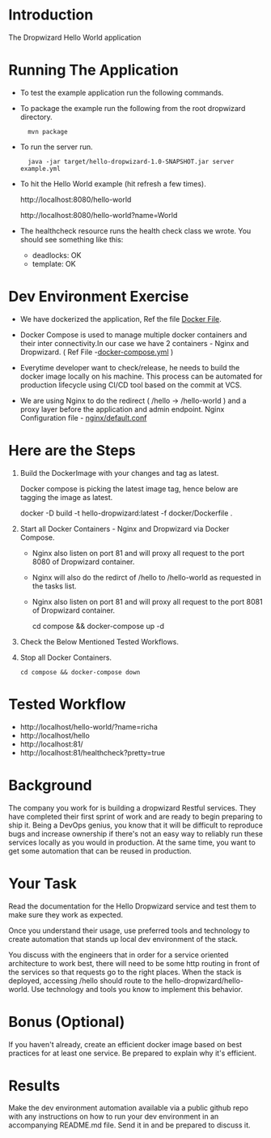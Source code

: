 # Introduction

The Dropwizard Hello World application

# Running The Application

* To test the example application run the following commands.

* To package the example run the following from the root dropwizard directory.

        mvn package

* To run the server run.

        java -jar target/hello-dropwizard-1.0-SNAPSHOT.jar server example.yml

* To hit the Hello World example (hit refresh a few times).

	http://localhost:8080/hello-world

	http://localhost:8080/hello-world?name=World

* The healthcheck resource runs the health check class we wrote. You should see something like this:

  * deadlocks: OK
  * template: OK

# Dev Environment Exercise 

* We have dockerized the application, Ref the file [Docker File](https://github.com/richavij13/hello-dropwizard/edit/master/README.md).

* Docker Compose is used to manage multiple docker containers and their inter connectivity.In our case we have 2 containers - Nginx and   Dropwizard. ( Ref File -[docker-compose.yml](https://github.com/richavij13/hello-dropwizard/blob/master/Compose/docker-compose.yml) )

* Everytime developer want to check/release, he needs to build the docker image locally on his machine. This process can be automated     for production lifecycle using CI/CD tool based on the commit at VCS.

* We are using Nginx to do the redirect ( /hello -> /hello-world ) and a proxy layer before the application and admin endpoint. Nginx     Configuration file - [nginx/default.conf](https://github.com/richavij13/hello-dropwizard/blob/master/Compose/docker-compose.yml)

 # Here are the Steps

1. Build the DockerImage with your changes and tag as latest.

   Docker compose is picking the latest image tag, hence below are tagging the image as latest.

   docker -D build -t hello-dropwizard:latest -f docker/Dockerfile .

2. Start all Docker Containers - Nginx and Dropwizard via Docker Compose.

   * Nginx also listen on port 81 and will proxy all request to the port 8080 of Dropwizard container.
    
   * Nginx will also do the redirct of /hello to /hello-world as requested in the tasks list.
    
   * Nginx also listen on port 81 and will proxy all request to the port 8081 of Dropwizard container.

      cd compose && docker-compose up -d

3. Check the Below Mentioned Tested Workflows.

4. Stop all Docker Containers.

    ```cd compose && docker-compose down```

# Tested Workflow

* http://localhost/hello-world/?name=richa
* http://localhost/hello
* http://localhost:81/
* http://localhost:81/healthcheck?pretty=true

# Background

The company you work for is building a dropwizard Restful services. They have completed their first sprint of work and are ready to begin preparing to ship it. Being a DevOps genius, you know that it will be difficult to reproduce bugs and increase ownership if there's not an easy way to reliably run these services locally as you would in production. At the same time, you want to get some automation that can be reused in production.

# Your Task

Read the documentation for the Hello Dropwizard service and test them to make sure they work as expected.

Once you understand their usage, use preferred tools and technology to create automation that stands up local dev environment of the stack.

You discuss with the engineers that in order for a service oriented architecture to work best, there will need to be some http routing in front of the services so that requests go to the right places. When the stack is deployed, accessing /hello should route to the hello-dropwizard/hello-world. Use technology and tools you know to implement this behavior.

# Bonus (Optional)

If you haven't already, create an efficient docker image based on best practices for at least one service. Be prepared to explain why it's efficient.

# Results

Make the dev environment automation available via a public github repo with any instructions on how to run your dev environment in an accompanying README.md file. Send it in and be prepared to discuss it.
